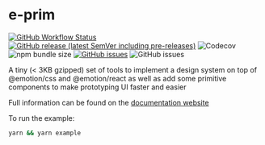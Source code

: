 # e-prim

[![GitHub Workflow Status](https://img.shields.io/github/workflow/status/dstoyanoff/e-prim/Merge)](https://github.com/dstoyanoff/e-prim/actions)
[![GitHub release (latest SemVer including pre-releases)](https://img.shields.io/github/v/release/dstoyanoff/e-prim?include_prereleases)](https://github.com/dstoyanoff/e-prim/releases)
![Codecov](https://img.shields.io/codecov/c/github/dstoyanoff/e-prim)
![npm bundle size](https://img.shields.io/bundlephobia/minzip/e-prim@latest)
[![GitHub issues](https://img.shields.io/github/issues/dstoyanoff/e-prim)](https://github.com/dstoyanoff/e-prim/issues)
![GitHub issues](https://img.shields.io/badge/dynamic/json?label=coverage&query=total.lines.prc&suffix=%25&url=https%3A%2F%2Fraw.githubusercontent.com%2Fdstoyanoff%2Fe-prim%2Ftest-badge%2Flib%2Fcoverage%2Fcoverage_summary.json)

A tiny (< 3KB gzipped) set of tools to implement a design system on top of @emotion/css and @emotion/react as well as add some primitive components to make prototyping UI faster and easier

Full information can be found on the [documentation website](https://dstoyanoff.github.io/e-prim)

To run the example:

```sh
yarn && yarn example
```
